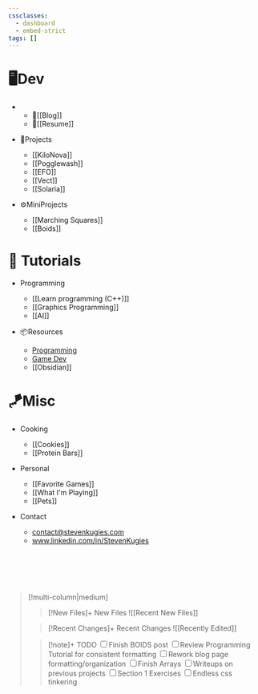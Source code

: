 ```yaml
---
cssclasses:
  - dashboard
  - embed-strict
tags: []
---
```


<div id='stars2'></div>
<div id='stars3'></div>
<div id='stars4'></div>



# 🖥️Dev
- 
  - 📙[[Blog]]
  - 📄[[Resume]]

- 👾Projects
  - [[KiloNova]]
  - [[Pogglewash]]
  - [[EFO]]
  - [[Vect]]
  - [[Solaria]]
  
- ⚙️MiniProjects
    - [[Marching Squares]]
    - [[Boids]]


# 📖 Tutorials
- Programming
    - [[Learn programming (C++)]]
    - [[Graphics Programming]]
    - [[AI]]

- 📦Resources
    - [Programming](Programming%20Resources.md)
    - [Game Dev](Game%20Dev%20Resources.md)
    - [[Obsidian]]
# 🪁Misc
- Cooking
  - [[Cookies]]
  - [[Protein Bars]]

- Personal
	- [[Favorite Games]] 
	- [[What I'm Playing]] 
	- [[Pets]]
- Contact
	- contact@stevenkugies.com    
	- www.linkedin.com/in/StevenKugies



<br>
<br>
<br>
<br>



> [!multi-column|medium]
>>[!New Files]+ New Files
> ![[Recent New Files]] 
> 
>>[!Recent Changes]+ Recent Changes
> ![[Recently Edited]] 
>
>>[!note]+ TODO 
<input type="checkbox">Finish BOIDS post 
<input type="checkbox">Review Programming Tutorial for consistent formatting
<input type="checkbox">Rework blog page formatting/organization
<input type="checkbox">Finish Arrays 
<input type="checkbox">Writeups on previous projects
<input type="checkbox">Section 1 Exercises
<input type="checkbox">Endless css tinkering



<div id='stars1'></div>







\
\
\
\
\
\
\
\
\
\
\
\
\
\
\
\
\
\
\
\
\
\
\
\
\
\
\
\
\
\
\
\
\
\
\
\
\
\
\
\
\
\
\
\
\
\
\
\
\
\
\
\
\
\
\
\
\
\
\
\
\
\
\
\
\
\
\
\
\
\
\
\
\
\
\
\
\
\
\
\
\
\
\
\
\
\
\
\
\
\
\
\
\
\
\
\
\
\
\
\
\
\
\
\
\
\
\
\
\
\
\
\
\
\
\
\
\
\
\
\
\
\
\
\
\
\
\
\
\
\
\
\
\
\
\
\
\
\
\
\
\
\
\
\
\
\
\
\
\
\
\
\
\
\
\
\
\
\
\
\
\
\
\
\
\
\
\
\
\
\
\
\
\
\
\
\
\
\
\
\
\
\
\
\
\
\
\
\
\
\
\
\
\
\
\
\
\
\
\
\
\
\
\
\
\
\
\
\
\
\
\
\
\
\
\
\
\
\
\
\
\
\
\
\
\
\
\
\
\
<tab>
What are you doing down here?







